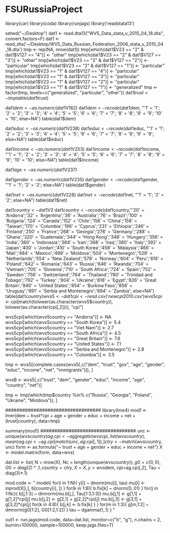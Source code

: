 # FSURussiaProject


library(car)
library(coda)
library(runjags)
library('readstata13')

setwd("~/Desktop")
dat1 <- read.dta13("WV5_Data_stata_v_2015_04_18.dta", convert.factors=F)
dat1 <- read_dta('~/Desktop/WV5_Data_Russian_Federation_2006_stata_v_2015_04_18.dta')
tmp <- rep(NA, nrow(dat1))
tmp[which(dat1$V23 == "2" & dat1$V127 == "4")] <- "other"
tmp[which(dat1$V23 == "2" & dat1$V127 == "3")] <- "other"
tmp[which(dat1$V23 == "2" & dat1$V127 == "2")] <- "particular"
tmp[which(dat1$V23 == "2" & dat1$V127 == "1")] <- "particular"
tmp[which(dat1$V23 == "1" & dat1$V127 == "4")] <- "particular"
tmp[which(dat1$V23 == "1" & dat1$V127 == "3")] <- "particular"
tmp[which(dat1$V23 == "1" & dat1$V127 == "2")] <- "particular"
tmp[which(dat1$V23 == "1" & dat1$V127 == "1")] <- "generalized"
tmp <- factor(tmp, levels=c("generalized", "particular",  "other"))
dat1$trust <- tmp
table(dat1$trust)

dat1$dem <- as.numeric(dat1$V162)
dat1$dem <- recode(dat1$dem, "'1' = '1'; '2' = '2'; '3' = '3'; '4' = '4'; '5' =  '5'; '6' = '6'; '7' = '7'; '8' = '8'; '9' = '9'; '10' = '10'; else=NA")
table(dat1$dem)

dat1$educ <-as.numeric(dat1$V238)
dat1$educ <- recode(dat1$educ, "'1' = '1'; '2' = '2'; '3' = '3'; '4' = '4'; '5' =  '5'; '6' = '6'; '7' = '7'; '8' = '8'; '9' = '9'; else=NA")
table(dat1$educ)

dat1$income <-as.numeric(dat1$V253)
dat1$income <- recode(dat1$income, "'1' = '1'; '2' = '2'; '3' = '3'; '4' = '4'; '5' =  '5'; '6' = '6'; '7' = '7'; '8' = '8'; '9' = '9'; '10' = '10'; else=NA")
table(dat1$income)

dat1$age <- as.numeric(dat1$V237)

dat1$gender <- as.numeric(dat1$V235)
dat1$gender <- recode(dat1$gender, "'1' = '1'; '2' = '2'; else=NA")
table(dat1$gender)

dat1$net <- as.numeric(dat1$V228)
dat1$net <- recode(dat1$net, "'1' = '1'; '2' = '2'; else=NA")
table(dat1$net)

dat1$country <- dat1$V2
dat1$country <- recode(dat1$country,"'20' = 'Andorra';'32' = 'Argentina';'36' = 'Australia';'76' = 'Brazil';'100' = 'Bulgaria';'124' = 'Canada';'152' = 'Chile';'156' = 'China';'158' = 'Taiwan';'170' = 'Columbia';'196' = 'Cyprus';'231' = 'Ethiopia';'246' = 'Finland';'250' = 'France';'268' = 'Georgia';'276' = 'Germany';'288' = 'Ghana';'320' = 'Guatemala';'344' = 'Hong Kong';'348' = 'Hungary';'356' = 'India';'360' = 'Indonesia';'364' = 'Iran';'368' = 'Iraq';'380' = 'Italy';'392' = 'Japan';'400' = 'Jordan';'410' = 'South Korea';'458' = 'Malaysia';'466' = 'Mali';'484' = 'Mexico';'498' = 'Moldova';'504' = 'Montenegro';'528' = 'Netherlands';'554' = 'New Zealand';'578' = 'Norway';'604' = 'Peru';'616' = 'Poland';'642' = 'Romania';'643' = 'Russia';'646' = 'Rwanda';'704' = 'Vietnam';'705' = 'Slovenia';'710' = 'South Africa';'724' = 'Spain';'752' = 'Sweden';'756' = 'Switzerland';'764' = 'Thailand';'780' = 'Trinidad and Tobago';'792' = 'Turkey' ;'804' = 'Ukraine';'818' = 'Egypt';'826' = 'Great Britain';'840' = 'United States';'854' = 'Burkina Faso';'858' = 'Uruguay';'891' = 'Serbia and Montenegro';'894' = 'Zambia'; else=NA")
table(dat1$country)
wvs5 <- dat1
cpi <- read.csv('newcpi2010.csv')
wvs5$cpi <- cpi[match(tolower(as.character(wvs5$country)), tolower(as.character(cpi[,2]))), "cpi"]

wvs5$cpi[which(wvs5$country == "Andorra")] <-  NA
wvs5$cpi[which(wvs5$country == "South Korea")] <- 5.4
wvs5$cpi[which(wvs5$country == "Viet Nam")] <- 2.7
wvs5$cpi[which(wvs5$country == "South Africa")] <- 4.5
wvs5$cpi[which(wvs5$country == "Great Britain")] <- 7.6
wvs5$cpi[which(wvs5$country == "United States")] <- 7.1
wvs5$cpi[which(wvs5$country == "Serbia and Montenegro")] <- 2.8
wvs5$cpi[which(wvs5$country == "Columbia")] <- 3.5

tmp <- wvs5[complete.cases(wvs5[,c("dem", "trust", "gov", "age", "gender",
  "educ", "income", "net", "immigrants")]), ]

wvsB <- wvs5[,c("trust", "dem", "gender", "educ", "income", "age", "country", "net")]

tmp <- tmp[which(tmp$country %in% c("Russia",  "Georgia", "Poland",  "Ukraine", "Moldova")), ]

##################################
library(lme4)
mod1 <- lmer(dem ~ trust*cpi + age + gender + educ + income + net + (trust|country), data=tmp)

summary(mod1)
##################################
unc <- unique(wvs$country)
ag.cpi <- aggregate(wvs$cpi, list(wvs$country), mean)
ag.cpi <- ag.cpi[match(unc, ag.cpi[,1]), ]
ctry <- match(wvs$country, unc)
form <- as.formula("~ trust + age + gender + educ + income + net")
X <- model.matrix(form, data=wvs)


dat.list <- list(
  N = nrow(X), Nc = length(unique(wvs$country)), g0 = c(0,0), G0 = diag(2)*.1,
  country=ctry, X=X, y = wvs$dem, cpi=ag.cpi[,2], Tau = diag(3)*.1)

mod.code <- "
model{
  for(i in 1:N){
    y[i] ~ dnorm(mu[i], tau)
    mu[i] <- inprod(X[i,], b[country[i], ])
  }
  for(k in 1:8){
    b.fix[k] ~ dnorm(0,.01)
  }
  for(j in 1:Nc){
    b[j,1:3] ~ dmnorm(mu.b[j,], Tau[1:3,1:3])
    mu.b[j,1] <- g[1,1] + g[1,2]*cpi[j]
    mu.b[j,2] <- g[2,1] + g[2,2]*cpi[j]
    mu.b[j,3] <- g[3,1] + g[3,2]*cpi[j]
    for(k in 4:8){
      b[j,k] <- b.fix[k]
    }
  }
  for(m in 1:3){
    g[m,1:2] ~ dmnorm(g0[1:2], G0[1:2,1:2])
  }
  tau ~ dgamma(1,.1)
}
"

out1 <- run.jags(mod.code, data=dat.list, monitor=c("b", "g"),
  n.chains = 2, burnin=100000, sample=100000, keep.jags.files=T)


